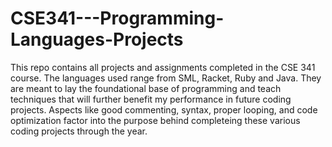 # CSE341---Programming-Languages-Projects
This repo contains all projects and assignments completed in the CSE 341 course. The languages used range from SML, Racket, Ruby and Java. They are meant to lay the foundational base of programming and teach techniques that will further benefit my performance in future coding projects. Aspects like good commenting, syntax, proper looping, and code optimization factor into the purpose behind completeing these various coding projects through the year.  

